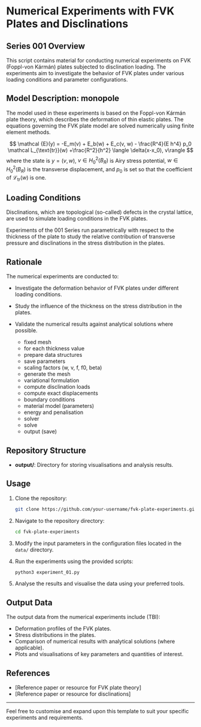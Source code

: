 # Numerical Experiments with FVK Plates and Disclinations

## Series 001 Overview

This script contains material for conducting numerical experiments on FVK (Foppl-von Kármán) plates subjected to disclination loading. The experiments aim to investigate the behavior of FVK plates under various loading conditions and parameter configurations.

## Model Description: monopole

The model used in these experiments is based on the Foppl-von Kármán plate theory, which describes the deformation of thin elastic plates. The equations governing the FVK plate model are solved numerically using finite element methods.

$$
\mathcal {E}(y) = -E_m(v) + E_b(w) + E_c(v, w) - \frac{R^4}{E h^4} p_0 \mathcal L_{\text{tr}}(w) +\frac{R^2}{h^2} \langle \delta(x-x_0), v\rangle
$$
where the state is $y=(v, w)$, $v\in H^2_0(B_R)$ is Airy stress potential, $w\in H^2_0(B_R)$ is the transverse displacement, and $p_0$ is set so that the coefficient of $\mathcal L_{\text{tr}}(w)$ is one.

## Loading Conditions

Disclinations, which are topological (so-called) defects in the crystal lattice, are used to simulate loading conditions in the FVK plates. 
<!-- The positions and strengths of the disclinations are varied to study their effects on the deformation and stress distribution in the plates. -->
Experiments of the 001 Series run parametrically with respect to the thickness of the plate to study the relative contribution of transverse pressure and disclinations in the stress distribution in the plates.

## Rationale

The numerical experiments are conducted to:

- Investigate the deformation behavior of FVK plates under different loading conditions.
- Study the influence of the thickness on the stress distribution in the plates.
- Validate the numerical results against analytical solutions where possible.


    - fixed mesh
    - for each thickness value
    - prepare data structures
    - save parameters
    - scaling factors (w, v, f, f0, beta)
    - generate the mesh
    - variational formulation
    - compute disclination loads
    - compute exact displacements
    - boundary conditions
    - material model (parameters)
    - energy and penalisation
    - solver
    - solve
    - output (save)

## Repository Structure

- **output/**: Directory for storing visualisations and analysis results.

## Usage

1. Clone the repository:

    ```bash
    git clone https://github.com/your-username/fvk-plate-experiments.git
    ```

2. Navigate to the repository directory:

    ```bash
    cd fvk-plate-experiments
    ```

3. Modify the input parameters in the configuration files located in the `data/` directory.

4. Run the experiments using the provided scripts:

    ```bash
    python3 experiment_01.py
    ```

5. Analyse the results and visualise the data using your preferred tools.

## Output Data

The output data from the numerical experiments include (TBI):

- Deformation profiles of the FVK plates.
- Stress distributions in the plates.
- Comparison of numerical results with analytical solutions (where applicable).
- Plots and visualisations of key parameters and quantities of interest.

## References

- [Reference paper or resource for FVK plate theory]
- [Reference paper or resource for disclinations]

---

Feel free to customise and expand upon this template to suit your specific experiments and requirements.